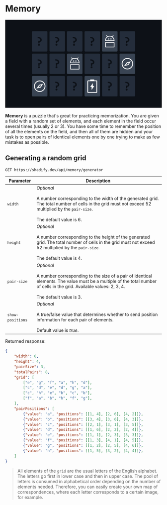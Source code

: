 # Memory

<p align="center"><img src="../images/memory.png" alt="Memory"/></p>

**Memory** is a puzzle that's great for practicing memorization. You are given a field with a random set of elements, and each element in the field occur several times (usually 2 or 3). You have some time to remember the position of all the elements on the field, and then all of them are hidden and your task is to open pairs of identical elements one by one trying to make as few mistakes as possible.

## Generating a random grid

```nginx
GET https://shadify.dev/api/memory/generator
```

| Parameter        | Description                                                                                                                                                                                                                |
| ---------------- | -------------------------------------------------------------------------------------------------------------------------------------------------------------------------------------------------------------------------- |
| `width`          | _Optional_ <br><br> A number corresponding to the width of the generated grid. The total number of cells in the grid must not exceed 52 multiplied by the `pair-size`. <br><br> The default value is 6.                    |
| `height`         | _Optional_ <br><br> A number corresponding to the height of the generated grid. The total number of cells in the grid must not exceed 52 multiplied by the `pair-size`. <br><br> The default value is 4.                   |
| `pair-size`      | _Optional_ <br><br> A number corresponding to the size of a pair of identical elements. The value must be a multiple of the total number of cells in the grid. Available values: 2, 3, 4. <br><br> The default value is 3. |
| `show-positions` | _Optional_ <br><br> A true/false value that determines whether to send position information for each pair of elements. <br><br> Default value is _true_.                                                                   |

Returned response:

```json
{
    "width": 6,
    "height": 4,
    "pairSize": 3,
    "totalPairs": 8,
    "grid": [
        ["e", "g", "f", "a", "h", "d"],
        ["c", "d", "e", "d", "g", "a"],
        ["c", "h", "e", "b", "c", "b"],
        ["f", "a", "b", "h", "f", "g"],
    ],
    "pairPositions": [
        {"value": "a", "positions": [[1, 4], [2, 6], [4, 2]]},
        {"value": "b", "positions": [[3, 4], [3, 6], [4, 3]]},
        {"value": "c", "positions": [[2, 1], [3, 1], [3, 5]]},
        {"value": "d", "positions": [[1, 6], [2, 2], [2, 4]]},
        {"value": "e", "positions": [[1, 1], [2, 3], [3, 3]]},
        {"value": "f", "positions": [[1, 3], [4, 1], [4, 5]]},
        {"value": "g", "positions": [[1, 2], [2, 5], [4, 6]]},
        {"value": "h", "positions": [[1, 5], [3, 2], [4, 4]]},
    ]
}
```

> All elements of the `grid` are the usual letters of the English alphabet. The letters go first in lower case and then in upper case. The pool of letters is consumed in alphabetical order depending on the number of elements needed. Therefore, you can easily create your own map of correspondences, where each letter corresponds to a certain image, for example.
